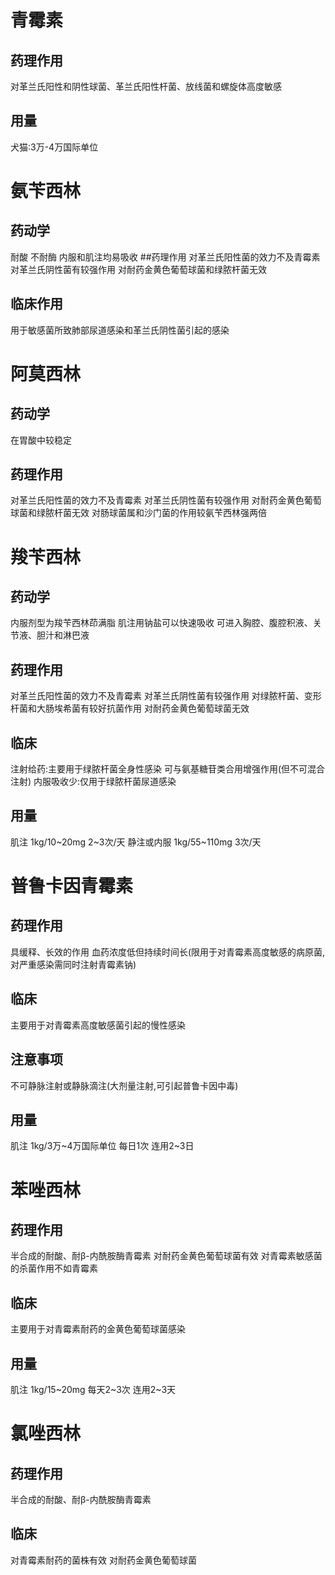 # 青霉素
## 药理作用
对革兰氏阳性和阴性球菌、革兰氏阳性杆菌、放线菌和螺旋体高度敏感
## 用量
犬猫:3万-4万国际单位

# 氨苄西林
## 药动学
耐酸 不耐酶 内服和肌注均易吸收 
##药理作用
对革兰氏阳性菌的效力不及青霉素
对革兰氏阴性菌有较强作用
对耐药金黄色葡萄球菌和绿脓杆菌无效
## 临床作用
用于敏感菌所致肺部尿道感染和革兰氏阴性菌引起的感染

# 阿莫西林
## 药动学
在胃酸中较稳定
## 药理作用
对革兰氏阳性菌的效力不及青霉素
对革兰氏阴性菌有较强作用
对耐药金黄色葡萄球菌和绿脓杆菌无效
对肠球菌属和沙门菌的作用较氨苄西林强两倍

# 羧苄西林
## 药动学
内服剂型为羧苄西林茚满脂
肌注用钠盐可以快速吸收   可进入胸腔、腹腔积液、关节液、胆汁和淋巴液
## 药理作用
对革兰氏阳性菌的效力不及青霉素
对革兰氏阴性菌有较强作用
对绿脓杆菌、变形杆菌和大肠埃希菌有较好抗菌作用
对耐药金黄色葡萄球菌无效
## 临床
注射给药:主要用于绿脓杆菌全身性感染  可与氨基糖苷类合用增强作用(但不可混合注射)
内服吸收少:仅用于绿脓杆菌尿道感染
## 用量
肌注         1kg/10~20mg   2~3次/天
静注或内服   1kg/55~110mg   3次/天

# 普鲁卡因青霉素
## 药理作用
具缓释、长效的作用
血药浓度低但持续时间长(限用于对青霉素高度敏感的病原菌,对严重感染需同时注射青霉素钠)
## 临床
主要用于对青霉素高度敏感菌引起的慢性感染
## 注意事项
不可静脉注射或静脉滴注(大剂量注射,可引起普鲁卡因中毒)
## 用量
肌注   1kg/3万~4万国际单位   每日1次   连用2~3日

# 苯唑西林
## 药理作用
半合成的耐酸、耐β-内酰胺酶青霉素
对耐药金黄色葡萄球菌有效
对青霉素敏感菌的杀菌作用不如青霉素
## 临床
主要用于对青霉素耐药的金黄色葡萄球菌感染
## 用量
肌注   1kg/15~20mg   每天2~3次   连用2~3天

# 氯唑西林
## 药理作用
半合成的耐酸、耐β-内酰胺酶青霉素
## 临床 
对青霉素耐药的菌株有效
对耐药金黄色葡萄球菌